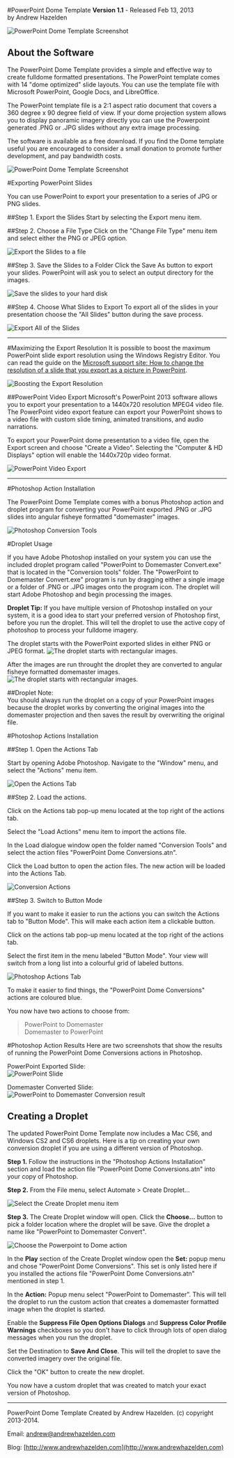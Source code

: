 #PowerPoint Dome Template
**Version 1.1** - Released Feb 13, 2013  
by Andrew Hazelden

![PowerPoint Dome Template Screenshot](Notes/Screenshots/domemaster_slide.jpg)


About the Software
-----------------
The PowerPoint Dome Template provides a simple and effective way to create fulldome formatted presentations. The PowerPoint template comes with 14 "dome optimized" slide layouts. You can use the template file with Microsoft PowerPoint, Google Docs, and LibreOffice.

The PowerPoint template file is a 2:1 aspect ratio document that covers a 360 degree x 90 degree field of view. If your dome projection system allows you to display panoramic imagery directly you can use the Powerpoint generated .PNG or .JPG slides without any extra image processing.

The software is available as a free download. If you find the Dome template useful you are encouraged to consider a small donation to promote further development, and pay bandwidth costs.

![PowerPoint Dome Template Screenshot](Notes/Screenshots/powerpoint_dome_template_960px.png)


#Exporting PowerPoint Slides

You can use PowerPoint to export your presentation to a series of JPG or PNG slides.

##Step 1. Export the Slides
Start by selecting the Export menu item.

##Step 2. Choose a File Type
Click on the "Change File Type" menu item and select either the PNG or JPEG option.

![Export the Slides to a file](Notes/Screenshots/export_png_images_of_the_slides.png)

##Step 3. Save the Slides to a Folder
Click the Save As button to export your slides. PowerPoint will ask you to select an output directory for the images.

![Save the slides to your hard disk](Notes/Screenshots/save_the_slides_to_a_folder.png)

##Step 4. Choose What Slides to Export
To export all of the slides in your presentation choose the "All Slides" button during the save process.

![Export All of the Slides](Notes/Screenshots/export_all_of_the_slides.png)


-----------------

#Maximizing the Export Resolution
It is possible to boost the maximum PowerPoint slide export resolution using the Windows Registry Editor. You can read the guide on the [Microsoft support site: How to change the resolution of a slide that you export as a picture in PowerPoint](http://support.microsoft.com/kb/827745?wa=wsignin1.0).

![Boosting the Export Resolution](Notes/Screenshots/changing_the_export_resolution.png)


##PowerPoint Video Export 
Microsoft's PowerPoint 2013 software allows you to export your presentation to a 1440x720 resolution MPEG4 video file. The PowerPoint video export feature can export your PowerPoint shows to a video file with custom slide timing, animated transitions, and audio narrations.

To export your PowerPoint dome presentation to a video file, open the Export screen and choose "Create a Video". Selecting the "Computer & HD Displays" option will enable the 1440x720p video format.

![PowerPoint Video Export](Notes/Screenshots/powerpoint_create_video.png)

-----------------

#Photoshop Action Installation

The PowerPoint Dome Template comes with a bonus Photoshop action and droplet program for converting your PowerPoint exported .PNG or .JPG slides into angular fisheye formatted "domemaster" images.

![Photoshop Conversion Tools](Notes/Screenshots/photoshop_conversion_tools.png)

#Droplet Usage

If you have Adobe Photoshop installed on your system you can use the included droplet program called "PowerPoint to Domemaster Convert.exe" that is located in the "Conversion tools" folder. The "PowerPoint to Domemaster Convert.exe" program is run by dragging either a single image or a folder of .PNG or .JPG images onto the program icon. The droplet will start Adobe Photoshop and begin processing the images.

**Droplet Tip:** If you have multiple version of Photoshop installed on your system, it is a good idea to start your preferred version of Photoshop first, before you run the droplet. This will tell the droplet to use the active copy of photoshop to process your fulldome imagery.

The droplet starts with the PowerPoint exported slides in either PNG or JPEG format.
![The droplet starts with rectangular images.](Notes/Screenshots/droplet_input_slides.png)

After the images are run throught the droplet they are converted to angular fisheye formatted domemaster images.  
![The droplet starts with rectangular images.](Notes/Screenshots/droplet_output_domemaster_slides.png)

##Droplet Note:  
You should always run the droplet on a copy of your PowerPoint images because the droplet works by converting the original images into the domemaster projection and then saves the result by overwriting the original file.

#Photoshop Actions Installation

##Step 1. Open the Actions Tab

Start by opening Adobe Photoshop. Navigate to the "Window" menu, and select the "Actions" menu item.


![Open the Actions Tab](Notes/Screenshots/photoshop_actions_menu.png)

##Step 2. Load the actions.

Click on the Actions tab pop-up menu located at the top right of the actions tab.

Select the "Load Actions" menu item to import the actions file.

In the Load dialogue window open the folder named "Conversion Tools" and select the action files "PowerPoint Dome Conversions.atn".

Click the Load button to open the action files. The new action will be loaded into the Actions Tab.

![Conversion Actions](Notes/Screenshots/photoshop_conversion_actions.png)

##Step 3. Switch to Button Mode

If you want to make it easier to run the actions you can switch the Actions tab to "Button Mode". This will make each action item a clickable button.

Click on the actions tab pop-up menu located at the top right of the actions tab.

Select the first item in the menu labeled "Button Mode". Your view will switch from a long list into a colourful grid of labeled buttons.


![Photoshop Actions Tab](Notes/Screenshots/photoshop_conversion_actions_as_buttons.png)

To make it easier to find things, the "PowerPoint Dome Conversions" actions are coloured blue. 

You now have two actions to choose from:
  > PowerPoint to Domemaster  
  > Domemaster to PowerPoint

#Photoshop Action Results
Here are two screenshots that show the results of running the PowerPoint Dome Conversions actions in Photoshop.

PowerPoint Exported Slide:  
![PowerPoint Slide](Notes/Screenshots/photoshop_powerpoint_conversion.png)

Domemaster Converted Slide:  
![PowerPoint to Domemaster Conversion result](Notes/Screenshots/photoshop_domemaster_conversion.png)

## Creating a Droplet ##

The updated PowerPoint Dome Template now includes a Mac CS6, and Windows CS2 and CS6 droplets. Here is a tip on creating your own conversion droplet if you are using a different version of Photoshop.

**Step 1.** Follow the instructions in the "Photoshop Actions Installation" section and load the action file "PowerPoint Dome Conversions.atn" into your copy of Photoshop.

**Step 2.** From the File menu, select Automate > Create Droplet...

![Select the Create Droplet menu item](Notes\Screenshots\create-droplet-menu.png)

**Step 3.** The Create Droplet window will open. Click the **Choose...** button to pick a folder location where the droplet will be save. Give the droplet a name like "PowerPoint to Domemaster Convert".

![Choose the Powerpoint to Dome action](Notes\Screenshots\save-droplet.png)

In the **Play** section of the Create Droplet window open the **Set:** popup menu and chose "PowerPoint Dome Conversions". This set is only listed here if you installed the actions file "PowerPoint Dome Conversions.atn" mentioned in step 1.

In the **Action:** Popup menu select "PowerPoint to Domemaster". This will tell the droplet to run the custom action that creates a domemaster formatted image when the droplet is started.

Enable the **Suppress File Open Options Dialogs** and **Suppress Color Profile Warnings** checkboxes so you don't have to click through lots of open dialog messages when you run the droplet.

Set the Destination to **Save And Close**. This will tell the droplet to save the converted imagery over the original file.


Click the "OK" button to create the new droplet.

You now have a custom droplet that was created to match your exact version of Photoshop.

------------------------------------------------------

PowerPoint Dome Template Created by Andrew Hazelden. (c) copyright 2013-2014.

Email: [andrew@andrewhazelden.com](mailto:andrew@andrewhazelden.com)

Blog: [http://www.andrewhazelden.com](http://www.andrewhazelden.com)
